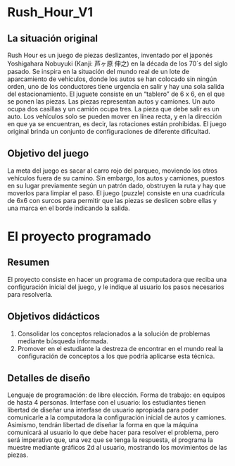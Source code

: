 # Rush_Hour_V1

## La situación original
Rush Hour es un juego de piezas deslizantes, inventado por el japonés Yoshigahara Nobuyuki (Kanji: 芦ヶ原 伸之) en la década de los 70´s del siglo pasado. Se inspira en la situación del mundo real de un lote de aparcamiento de vehículos, donde los autos se han colocado sin ningún orden, uno de los conductores tiene urgencia en salir y hay una sola salida del estacionamiento. El juguete consiste en un “tablero” de 6 x 6, en el que se ponen las piezas. Las piezas representan autos y camiones. Un auto ocupa dos casillas y un camión ocupa tres. La pieza que debe salir es un auto. Los vehículos solo se pueden mover en línea recta, y en la dirección en que ya se encuentran, es decir, las rotaciones están prohibidas. El juego original brinda un conjunto de configuraciones de diferente dificultad. 

## Objetivo del juego 
La meta del juego es sacar al carro rojo del parqueo, moviendo los otros vehículos fuera de su camino. Sin embargo, los autos y camiones, puestos en su lugar previamente según un patrón dado, obstruyen la ruta y hay que moverlos para limpiar el paso. El juego (puzzle) consiste en una cuadrícula de 6x6 con surcos para permitir que las piezas se deslicen sobre ellas y una marca en el borde indicando la salida.

# El proyecto programado

## Resumen
El proyecto consiste en hacer un programa de computadora que reciba una configuración inicial del juego, y le indique al usuario los pasos necesarios para resolverla.

## Objetivos didácticos
1. Consolidar los conceptos relacionados a la solución de problemas mediante búsqueda informada.
2. Promover en el estudiante la destreza de encontrar en el mundo real la configuración de conceptos a los que podría aplicarse esta técnica.

## Detalles de diseño
Lenguaje de programación: de libre elección.
Forma de trabajo: en equipos de hasta 4 personas.
Interfase con el usuario: los estudiantes tienen libertad de diseñar una interfase de
usuario apropiada para poder comunicarle a la computadora la configuración inicial de
autos y camiones. Asimismo, tendrán libertad de diseñar la forma en que la máquina comunicará al usuario lo que debe hacer para resolver el problema, pero será imperativo que, una vez que se tenga la respuesta, el programa la muestre mediante gráficos 2d al usuario, mostrando los movimientos de las piezas.
